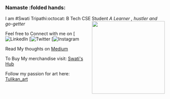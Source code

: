 ### Namaste :folded hands:
I am 
#Swati Tripathi:octocat:
B Tech CSE Student
<img align='right' src="https://media.giphy.com/media/ieyl9zmCjO4b4t6qoY/giphy.gif" width="230">
*A Learner , hustler and go-getter* 

Feel free to Connect with me on 
[![LinkedIn](https://www.linkedin.com/in/swati-tripathi-765615187/) [![Twitter](https://twitter.com/SwatiTr06172888) [![Instagram](https://www.instagram.com/tulikan_art/?hl=en)
 
Read My thoughts on [Medium](https://medium.com/@swatitripathi2000)

To Buy My merchandise visit: [Swati's Hub](https://teespring.com/stores/swati-hub)

Follow my passion for art here: [Tulikan_art](https://www.instagram.com/tulikan_art/?hl=en)


<!--
**swati-gwc/swati-gwc** is a ✨ _special_ ✨ repository because its `README.md` (this file) appears on your GitHub profile.

Here are some ideas to get you started:

- 🔭 I’m currently working on ...
- 🌱 I’m currently learning ...
- 👯 I’m looking to collaborate on ...
- 🤔 I’m looking for help with ...
- 💬 Ask me about ...
- 📫 How to reach me: ...
- 😄 Pronouns: ...
- ⚡ Fun fact: ...
-->
